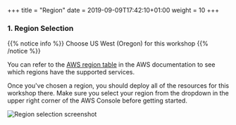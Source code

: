 +++
title = "Region"
date = 2019-09-09T17:42:10+01:00
weight = 10
+++

### 1. Region Selection

{{% notice info %}}
Choose US West (Oregon) for this workshop
{{% /notice %}}

You can refer to the [AWS region table][region-services] in the AWS documentation to see which regions have the supported services. 

Once you've chosen a region, you should deploy all of the resources for this workshop there. Make sure you select your region from the dropdown in the upper right corner of the AWS Console before getting started.

![Region selection screenshot](/images/wildrydes/region-selection.png)

[region-services]: https://aws.amazon.com/about-aws/global-infrastructure/regional-product-services/
